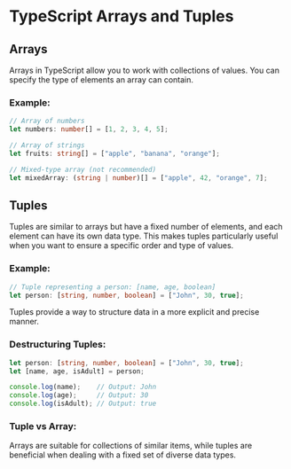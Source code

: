 # TypeScript Arrays and Tuples

## Arrays

Arrays in TypeScript allow you to work with collections of values. You can specify the type of elements an array can contain.

### Example:

```typescript
// Array of numbers
let numbers: number[] = [1, 2, 3, 4, 5];

// Array of strings
let fruits: string[] = ["apple", "banana", "orange"];

// Mixed-type array (not recommended)
let mixedArray: (string | number)[] = ["apple", 42, "orange", 7];
```

## Tuples

Tuples are similar to arrays but have a fixed number of elements, and each element can have its own data type. This makes tuples particularly useful when you want to ensure a specific order and type of values.

### Example:

```typescript
// Tuple representing a person: [name, age, boolean]
let person: [string, number, boolean] = ["John", 30, true];
```

Tuples provide a way to structure data in a more explicit and precise manner.

### Destructuring Tuples:

```typescript
let person: [string, number, boolean] = ["John", 30, true];
let [name, age, isAdult] = person;

console.log(name);    // Output: John
console.log(age);     // Output: 30
console.log(isAdult); // Output: true
```

### Tuple vs Array:

Arrays are suitable for collections of similar items, while tuples are beneficial when dealing with a fixed set of diverse data types.